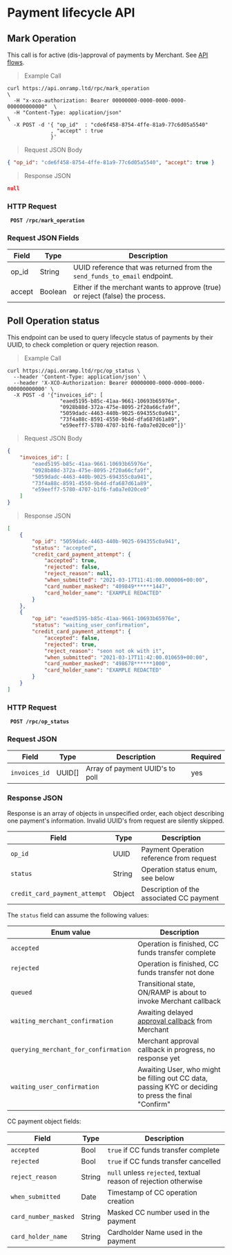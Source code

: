 # Payment lifecycle API

## Mark Operation

This call is for active (dis-)approval of payments by Merchant. See [API flows](#api-flows).

> Example Call

```shell
curl https://api.onramp.ltd/rpc/mark_operation                           \
  -H "x-xco-authorization: Bearer 00000000-0000-0000-0000-000000000000"  \
  -H "Content-Type: application/json"                                    \
  -X POST -d '{ "op_id"  : "cde6f458-8754-4ffe-81a9-77c6d05a5540"
              , "accept" : true
              }'
```

> Request JSON Body

```json
{ "op_id": "cde6f458-8754-4ffe-81a9-77c6d05a5540", "accept": true }
```

> Response JSON

```json
null
```

### HTTP Request

<aside class="success"><b><code> POST /rpc/mark_operation </code></b></aside>

### Request JSON Fields

| Field  | Type    |  Description                                                                  |
| ------ | ------- | ----------------------------------------------------------------------------- |
| op_id  | String  | UUID reference that was returned from the `send_funds_to_email` endpoint.     |
| accept | Boolean | Either if the merchant wants to approve (true) or reject (false) the process. |

## Poll Operation status

This endpoint can be used to query lifecycle status of payments by their UUID, to check
completion or query rejection reason.

> Example Call

```shell
curl https://api.onramp.ltd/rpc/op_status \
  --header 'Content-Type: application/json' \
  --header 'X-XCO-Authorization: Bearer 00000000-0000-0000-0000-000000000000' \
  -X POST -d '{"invoices_id": [
                 "eaed5195-b85c-41aa-9661-10693b65976e",
                 "0928b88d-372a-475e-8095-2f20a66cfa9f",
                 "5059dadc-4463-440b-9025-694355c0a941",
                 "73f4a88c-8591-4550-9b4d-dfa687d61a89",
                 "e59eeff7-5780-4707-b1f6-fa0a7e020ce0"]}'
```

> Request JSON Body

```json
{
    "invoices_id": [
        "eaed5195-b85c-41aa-9661-10693b65976e",
        "0928b88d-372a-475e-8095-2f20a66cfa9f",
        "5059dadc-4463-440b-9025-694355c0a941",
        "73f4a88c-8591-4550-9b4d-dfa687d61a89",
        "e59eeff7-5780-4707-b1f6-fa0a7e020ce0"
    ]
}
```

> Response JSON

```json
[
    {
        "op_id": "5059dadc-4463-440b-9025-694355c0a941",
        "status": "accepted",
        "credit_card_payment_attempt": {
            "accepted": true,
            "rejected": false,
            "reject_reason": null,
            "when_submitted": "2021-03-17T11:41:00.000006+00:00",
            "card_number_masked": "409849******1447",
            "card_holder_name": "EXAMPLE REDACTED"
        }
    },
    {
        "op_id": "eaed5195-b85c-41aa-9661-10693b65976e",
        "status": "waiting_user_confirmation",
        "credit_card_payment_attempt": {
            "accepted": false,
            "rejected": true,
            "reject_reason": "seon not ok with it",
            "when_submitted": "2021-03-17T11:42:00.010659+00:00",
            "card_number_masked": "498678******1000",
            "card_holder_name": "EXAMPLE REDACTED"
        }
    }
]
```

### HTTP Request

<aside class="success"><b><code> POST /rpc/op_status </code></b></aside>

### Request JSON

| Field         | Type   |  Description                    | Required |
| ------------- | ------ | ------------------------------- | -------- |
| `invoices_id` | UUID[] | Array of payment UUID's to poll | yes      |

### Response JSON

Response is an array of objects in unspecified order, each object describing one payment's
information. Invalid UUID's from request are silently skipped.

| Field                         | Type   | Description                              |
| ----------------------------- | ------ | ---------------------------------------- |
| `op_id`                       | UUID   | Payment Operation reference from request |
| `status`                      | String | Operation status enum, see below         |
| `credit_card_payment_attempt` | Object | Description of the associated CC payment |

The `status` field can assume the following values:

| Enum value                           | Description                                                                                           |
| ------------------------------------ | ----------------------------------------------------------------------------------------------------- |
| `accepted`                           | Operation is finished, CC funds transfer complete                                                     |
| `rejected`                           | Operation is finished, CC funds transfer not done                                                     |
| `queued`                             | Transitional state, ON/RAMP is about to invoke Merchant callback                                      |
| `waiting_merchant_confirmation`      | Awaiting delayed [approval callback](#mark-operation) from Merchant                                   |
| `querying_merchant_for_confirmation` | Merchant approval callback in progress, no response yet                                               |
| `waiting_user_confirmation`          | Awaiting User, who might be filling out CC data, passing KYC or deciding to press the final "Confirm" |

CC payment object fields:

| Field                | Type   | Description                                                     |
| -------------------- | ------ | --------------------------------------------------------------- |
| `accepted`           | Bool   | `true` if CC funds transfer complete                            |
| `rejected`           | Bool   | `true` if CC funds transfer cancelled                           |
| `reject_reason`      | String | `null` unless `rejected`, textual reason of rejection otherwise |
| `when_submitted`     | Date   | Timestamp of CC operation creation                              |
| `card_number_masked` | String | Masked CC number used in the payment                            |
| `card_holder_name`   | String | Cardholder Name used in the payment                             |
